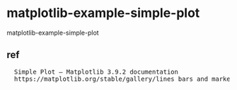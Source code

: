 # matplotlib-example-simple-plot
matplotlib-example-simple-plot

## ref

<pre>
  Simple Plot — Matplotlib 3.9.2 documentation
  https://matplotlib.org/stable/gallery/lines_bars_and_markers/simple_plot.html
</pre>
